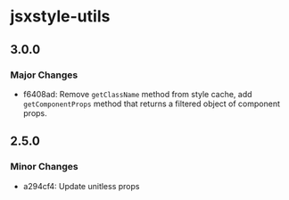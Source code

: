 # jsxstyle-utils

## 3.0.0

### Major Changes

- f6408ad: Remove `getClassName` method from style cache, add `getComponentProps` method that returns a filtered object of component props.

## 2.5.0

### Minor Changes

- a294cf4: Update unitless props
